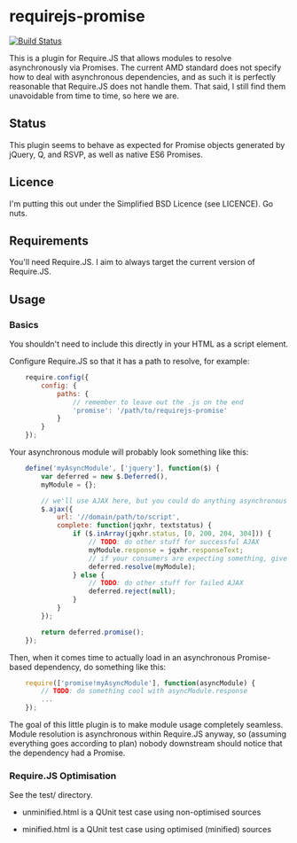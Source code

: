 # requirejs-promise

[![Build Status](https://travis-ci.org/jokeyrhyme/requirejs-promise.png?branch=master)](https://travis-ci.org/jokeyrhyme/requirejs-promise)

This is a plugin for Require.JS that allows modules to resolve asynchronously via Promises. The current AMD standard does not specify how to deal with asynchronous dependencies, and as such it is perfectly reasonable that Require.JS does not handle them. That said, I still find them unavoidable from time to time, so here we are.

## Status

This plugin seems to behave as expected for Promise objects generated by jQuery, Q, and RSVP, as well as native ES6 Promises.

## Licence

I'm putting this out under the Simplified BSD Licence (see LICENCE). Go nuts.

## Requirements

You'll need Require.JS. I aim to always target the current version of Require.JS.


## Usage

### Basics

You shouldn't need to include this directly in your HTML as a script element.

Configure Require.JS so that it has a path to resolve, for example:

```javascript
    require.config({
        config: {
            paths: {
                // remember to leave out the .js on the end
                'promise': '/path/to/requirejs-promise'
            }
        }
    });
```

Your asynchronous module will probably look something like this:

```javascript
    define('myAsyncModule', ['jquery'], function($) {
        var deferred = new $.Deferred(),
        myModule = {};

        // we'll use AJAX here, but you could do anything asynchronous
        $.ajax({
            url: '//domain/path/to/script',
            complete: function(jqxhr, textstatus) {
                if ($.inArray(jqxhr.status, [0, 200, 204, 304])) {
                    // TODO: do other stuff for successful AJAX
                    myModule.response = jqxhr.responseText;
                    // if your consumers are expecting something, give it to them
                    deferred.resolve(myModule);
                } else {
                    // TODO: do other stuff for failed AJAX
                    deferred.reject(null);
                }
            }
        });

        return deferred.promise();
    });
```

Then, when it comes time to actually load in an asynchronous Promise-based dependency, do something like this:

```javascript
    require(['promise!myAsyncModule'], function(asyncModule) {
        // TODO: do something cool with asyncModule.response
        ...
    });
```

The goal of this little plugin is to make module usage completely seamless. Module resolution is asynchronous within Require.JS anyway, so (assuming everything goes according to plan) nobody downstream should notice that the dependency had a Promise.

### Require.JS Optimisation

See the test/ directory.

- unminified.html is a QUnit test case using non-optimised sources

- minified.html is a QUnit test case using optimised (minified) sources
